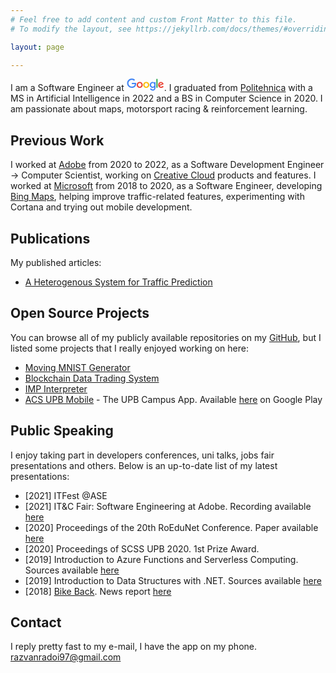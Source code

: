 ```yaml
---
# Feel free to add content and custom Front Matter to this file.
# To modify the layout, see https://jekyllrb.com/docs/themes/#overriding-theme-defaults

layout: page

---
```


I am a Software Engineer at [<svg xmlns="http://www.w3.org/2000/svg" viewBox="0 0 272 92" width="60" height="20"><path fill="#EA4335" d="M115.75 47.18c0 12.77-9.99 22.18-22.25 22.18s-22.25-9.41-22.25-22.18C71.25 34.32 81.24 25 93.5 25s22.25 9.32 22.25 22.18zm-9.74 0c0-7.98-5.79-13.44-12.51-13.44S80.99 39.2 80.99 47.18c0 7.9 5.79 13.44 12.51 13.44s12.51-5.55 12.51-13.44z"/><path fill="#FBBC05" d="M163.75 47.18c0 12.77-9.99 22.18-22.25 22.18s-22.25-9.41-22.25-22.18c0-12.85 9.99-22.18 22.25-22.18s22.25 9.32 22.25 22.18zm-9.74 0c0-7.98-5.79-13.44-12.51-13.44s-12.51 5.46-12.51 13.44c0 7.9 5.79 13.44 12.51 13.44s12.51-5.55 12.51-13.44z"/><path fill="#4285F4" d="M209.75 26.34v39.82c0 16.38-9.66 23.07-21.08 23.07-10.75 0-17.22-7.19-19.66-13.07l8.48-3.53c1.51 3.61 5.21 7.87 11.17 7.87 7.31 0 11.84-4.51 11.84-13v-3.19h-.34c-2.18 2.69-6.38 5.04-11.68 5.04-11.09 0-21.25-9.66-21.25-22.09 0-12.52 10.16-22.26 21.25-22.26 5.29 0 9.49 2.35 11.68 4.96h.34v-3.61h9.25zm-8.56 20.92c0-7.81-5.21-13.52-11.84-13.52-6.72 0-12.35 5.71-12.35 13.52 0 7.73 5.63 13.36 12.35 13.36 6.63 0 11.84-5.63 11.84-13.36z"/><path fill="#34A853" d="M225 3v65h-9.5V3h9.5z"/><path fill="#EA4335" d="M262.02 54.48l7.56 5.04c-2.44 3.61-8.32 9.83-18.48 9.83-12.6 0-22.01-9.74-22.01-22.18 0-13.19 9.49-22.18 20.92-22.18 11.51 0 17.14 9.16 18.98 14.11l1.01 2.52-29.65 12.28c2.27 4.45 5.8 6.72 10.75 6.72 4.96 0 8.4-2.44 10.92-6.14zm-23.27-7.98l19.82-8.23c-1.09-2.77-4.37-4.7-8.23-4.7-4.95 0-11.84 4.37-11.59 12.93z"/><path fill="#4285F4" d="M35.29 41.41V32H67c.31 1.64.47 3.58.47 5.68 0 7.06-1.93 15.79-8.15 22.01-6.05 6.3-13.78 9.66-24.02 9.66C16.32 69.35.36 53.89.36 34.91.36 15.93 16.32.47 35.3.47c10.5 0 17.98 4.12 23.6 9.49l-6.64 6.64c-4.03-3.78-9.49-6.72-16.97-6.72-13.86 0-24.7 11.17-24.7 25.03 0 13.86 10.84 25.03 24.7 25.03 8.99 0 14.11-3.61 17.39-6.89 2.66-2.66 4.41-6.46 5.1-11.65l-22.49.01z"/></svg>](https://https://www.google.com/).
I graduated from [Politehnica](https://upb.ro/) with a MS in Artificial Intelligence in 2022 and a BS in Computer Science in 2020.
I am passionate about maps, motorsport racing & reinforcement learning.

## Previous Work
I worked at [Adobe](https://https://www.adobe.com/) from 2020 to 2022, as a Software Development Engineer -> Computer Scientist, working on [Creative Cloud](https://www.adobe.com/creativecloud.html) products and features.
I worked at [Microsoft](https://https://www.microsoft.com/) from 2018 to 2020, as a Software Engineer, developing [Bing Maps](https://bing.com/maps), helping improve traffic-related features, experimenting with Cortana and trying out mobile development.

## Publications
My published articles:
- [A Heterogenous System for Traffic Prediction](https://ieeexplore.ieee.org/document/9324885)

## Open Source Projects
You can browse all of my publicly available repositories on my [GitHub](https://github.com/razvanra2?tab=repositories), but I listed some projects that I really enjoyed working on here:
- [Moving MNIST Generator](https://github.com/razvanra2/moving_mnist_generator)
- [Blockchain Data Trading System](https://github.com/razvanra2/Blockchain-Data-Trading)
- [IMP Interpreter](https://github.com/razvanra2/IMP_Interpreter)
- [ACS UPB Mobile](https://github.com/acs-upb-mobile) - The UPB Campus App. Available [here](https://play.google.com/store/apps/details?id=ro.pub.acs.acs_upb_mobile) on Google Play

## Public Speaking
I enjoy taking part in developers conferences, uni talks, jobs fair presentations and others.
Below is an up-to-date list of my latest presentations:
- [2021] ITFest @ASE
- [2021] IT&C Fair: Software Engineering at Adobe. Recording available [here](https://www.youtube.com/watch?v=T9kICODy5go)
- [2020] Proceedings of the 20th RoEduNet Conference. Paper available [here](https://ieeexplore.ieee.org/document/9324885)
- [2020] Proceedings of SCSS UPB 2020. 1st Prize Award.
- [2019] Introduction to Azure Functions and Serverless Computing. Sources available [here](https://github.com/microsoft-dx/azure-functions-demo)
- [2019] Introduction to Data Structures with .NET. Sources available [here](https://github.com/razvanra2/dotnet-training)
- [2018] [Bike Back](https://innovationlabs.ro/teams/Bike%20Back). News report [here](https://stirileprotv.ro/ilikeit/smart-things/aplicatia-care-va-fluidiza-traficul-din-capitala-inventata-de-cativa-tineri-cum-functioneaza.html)

## Contact
I reply pretty fast to my e-mail, I have the app on my phone.
[razvanradoi97@gmail.com](mailto:razvanradoi97@gmail.com)
